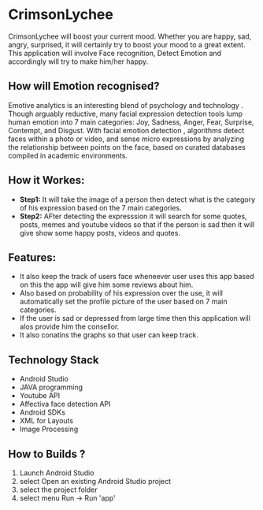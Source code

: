 # CrimsonLychee
CrimsonLychee will boost your current mood. Whether you are happy, sad, angry, surprised, it will certainly try to boost your mood to a great extent. This application will involve Face recognition, Detect Emotion and accordingly will try to make him/her happy.

## How will Emotion recognised?
Emotive analytics is an interesting blend of psychology and technology . Though arguably reductive, many facial expression detection tools lump human emotion into 7 main categories: Joy, Sadness, Anger, Fear, Surprise, Contempt, and Disgust. With facial emotion detection , algorithms detect faces within a photo or video, and sense micro expressions by analyzing the relationship between points on the face, based on curated databases compiled in academic environments.

## How it Workes:

* **Step1:** It will take the image of a person then detect what is the category of his expression based on the 7 main categories.
* **Step2:** AFter detecting the expresssion it will search for some quotes, posts, memes and youtube videos so that if the person is sad then it will give show some happy posts, videos and quotes.

## Features:

* It also keep the track of users face wheneever user uses this app based on this the app will give him some reviews about him.
* Also based on probability of his expression over the use, it will automatically set the profile picture of the user based on 7 main categories.
* If the user is sad or depressed from large time then this application will alos provide him the consellor.
* It also conatins the graphs so that user can keep track.

## Technology Stack
* Android Studio
* JAVA programming
* Youtube API
* Affectiva face detection API
* Android SDKs
* XML for Layouts
* Image Processing
## How to Builds ?
1) Launch Android Studio
2) select Open an existing Android Studio project
3) select the project folder
4) select menu Run -> Run 'app'
